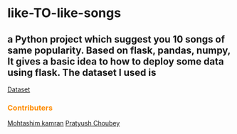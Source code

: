 # like-TO-like-songs
<h2>a Python project which suggest you 10 songs of same popularity. Based on flask, pandas, numpy, It gives a basic idea to how to deploy some data using flask. The dataset I used is</h2>
<a href=" https://www.kaggle.com/edalrami/19000-spotify-songs">Dataset</a>

<h3 style="color: darkorange;"> Contributers</h3>
<a href="https://github.com/mohtashimkamran">Mohtashim kamran</a>
<a href="https://github.com/mrPKC">Pratyush Choubey</a>
